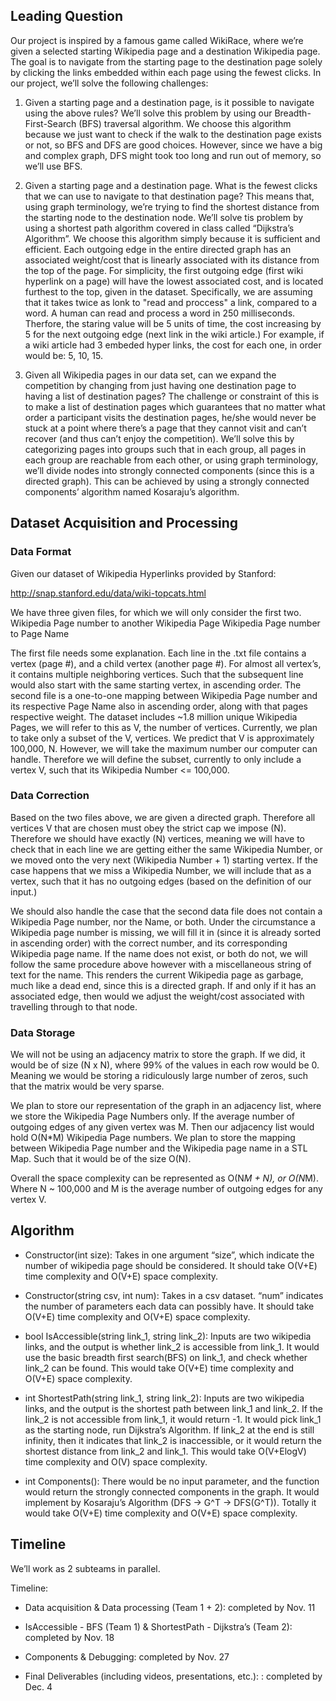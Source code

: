 ## Leading Question 

Our project is inspired by a famous game called WikiRace, where we’re given a selected starting Wikipedia page and a destination Wikipedia page. The goal is to navigate from the starting page to the destination page solely by clicking the links embedded within each page using the fewest clicks. In our project, we’ll solve the following challenges:

1) Given a starting page and a destination page, is it possible to navigate using the above rules? We’ll solve this problem by using our Breadth-First-Search (BFS) traversal algorithm. We choose this algorithm because we just want to check if the walk to the destination page exists or not, so BFS and DFS are good choices. However, since we have a big and complex graph, DFS might took too long and run out of memory, so we’ll use BFS.

2) Given a starting page and a destination page. What is the fewest clicks that we can use to navigate to that destination page? This means that, using graph terminology, we’re trying to find the shortest distance from the starting node to the destination node. We’ll solve tis problem by using a shortest path algorithm covered in class called “Dijkstra’s Algorithm”. We choose this algorithm simply because it is sufficient and efficient. Each outgoing edge in the entire directed graph has an associated weight/cost that is linearly associated with its distance from the top of the page. For simplicity, the first outgoing edge (first wiki hyperlink on a page) will have the lowest associated cost, and is located furthest to the top, given in the dataset. Specifically, we are assuming that it takes twice as lonk to "read and proccess" a link, compared to a word. A human can read and process a word in 250 milliseconds. Therfore, the staring value will be 5 units of time, the cost increasing by 5 for the next outgoing edge (next link in the wiki article.) For example, if a wiki article had 3 embeded hyper links, the cost for each one, in order would be: 5, 10, 15. 

3) Given all Wikipedia pages in our data set, can we expand the competition by changing from just having one destination page to having a list of destination pages? The challenge or constraint of this is to make a list of destination pages which guarantees that no matter what order a participant visits the destination pages, he/she would never be stuck at a point where there’s a page that they cannot visit and can’t recover (and thus can’t enjoy the competition). We’ll solve this by categorizing pages into groups such that in each group, all pages in each group are reachable from each other, or using graph terminology, we’ll divide nodes into strongly connected components (since this is a directed graph). This can be achieved by using a strongly connected components’ algorithm named Kosaraju’s algorithm.




## Dataset Acquisition and Processing

### Data Format
Given our dataset of Wikipedia Hyperlinks provided by Stanford:

http://snap.stanford.edu/data/wiki-topcats.html

We have three given files, for which we will only consider the first two.
Wikipedia Page number to another Wikipedia Page 
Wikipedia Page number to Page Name 

The first file needs some explanation. Each line in the .txt file contains a vertex (page #), and a child vertex (another page #). For almost all vertex’s, it contains multiple neighboring vertices. Such that the subsequent line would also start with the same starting vertex, in ascending order. The second file is a one-to-one mapping between Wikipedia Page number and its respective Page Name also in ascending order, along with that pages respective weight. The dataset includes ~1.8 million unique Wikipedia Pages, we will refer to this as V, the number of vertices. Currently, we plan to take only a subset of the V, vertices. We predict that V is approximately 100,000, N. However, we will take the maximum number our computer can handle. Therefore we will define the subset, currently to only include a vertex V, such that its Wikipedia Number <= 100,000.


### Data Correction

Based on the two files above, we are given a directed graph. Therefore all vertices V that are chosen must obey the strict cap we impose (N). Therefore we should have exactly (N) vertices, meaning we will have to check that in each line we are getting either the same Wikipedia Number, or we moved onto the very next (Wikipedia Number + 1) starting vertex. If the case happens that we miss a Wikipedia Number, we will include that as a vertex, such that it has no outgoing edges (based on the definition of our input.) 

We should also handle the case that the second data file does not contain a Wikipedia Page number, nor the Name, or both. Under the circumstance a Wikipedia page number is missing, we will fill it in (since it is already sorted in ascending order) with the correct number, and its corresponding Wikipedia page name. If the name does not exist, or both do not, we will follow the same procedure above however with a miscellaneous string of text for the name. This renders the current Wikipedia page as garbage, much like a dead end, since this is a directed graph. If and only if it has an associated edge, then would we adjust the weight/cost associated with travelling through to that node.


### Data Storage

We will not be using an adjacency matrix to store the graph. If we did, it would be of size (N x N), where 99% of the values in each row would be 0. Meaning we would be storing a ridiculously large number of zeros, such that the matrix would be very sparse.

We plan to store our representation of the graph in an adjacency list, where we store the Wikipedia Page Numbers only. If the average number of outgoing edges of any given vertex was M. Then our adjacency list would hold O(N*M) Wikipedia Page numbers. We plan to store the mapping between Wikipedia Page number and the Wikipedia page name in a STL Map. Such that it would be of the size O(N).

Overall the space complexity can be represented as O(N*M + N), or O(N*M). Where N ~ 100,000 and M is the average number of outgoing edges for any vertex V.


## Algorithm 

- Constructor(int size): 
Takes in one argument “size”, which indicate the number of wikipedia page should be considered. It should take O(V+E) time complexity and O(V+E) space complexity.

- Constructor(string csv, int num):
Takes in a csv dataset. “num” indicates the number of parameters each data can possibly have.
It should take O(V+E) time complexity and O(V+E) space complexity.

- bool IsAccessible(string link_1, string link_2):
Inputs are two wikipedia links, and the output is whether link_2 is accessible from link_1. 
It would use the basic breadth first search(BFS) on link_1, and check whether link_2 can be found. This would take O(V+E) time complexity and O(V+E) space complexity.

- int ShortestPath(string link_1, string link_2):
Inputs are two wikipedia links, and the output is the shortest path between link_1 and link_2. If the link_2 is not accessible from link_1, it would return -1.
It would pick link_1 as the starting node, run Dijkstra’s Algorithm. If link_2 at the end is still infinity, then it indicates that link_2 is inaccessible, or it would return the shortest distance from link_2 and link_1. This would take O(V+ElogV) time complexity and O(V) space complexity.

- int Components():
There would be no input parameter, and the function would return the strongly connected components in the graph. It would implement by Kosaraju’s Algorithm (DFS → G^T → DFS(G^T)). Totally it would take O(V+E) time complexity and O(V+E) space complexity.


## Timeline

We’ll work as 2 subteams in parallel.

Timeline:	

- Data acquisition & Data processing (Team 1 + 2): completed by Nov. 11

- IsAccessible - BFS (Team 1) & ShortestPath - Dijkstra’s (Team 2): completed by Nov. 18

- Components & Debugging: completed by Nov. 27

- Final Deliverables (including videos, presentations, etc.): : completed by Dec. 4
